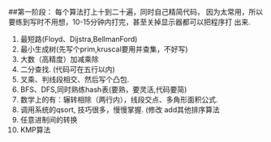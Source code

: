 ##第一阶段：
每个算法打上十到二十遍，同时自己精简代码，
因为太常用，所以要练到写时不用想，10-15分钟内打完，甚至关掉显示器都可以把程序打
出来.  
1. 最短路(Floyd、Dijstra,BellmanFord)  
2. 最小生成树(先写个prim,kruscal要用并查集，不好写)   
3. 大数（高精度）加减乘除   
4. 二分查找. (代码可在五行以内)   
5. 叉乘、判线段相交、然后写个凸包.   
6. BFS、DFS,同时熟练hash表(要熟，要灵活,代码要简)   
7. 数学上的有：辗转相除（两行内），线段交点、多角形面积公式.   
8. 调用系统的qsort, 技巧很多，慢慢掌握. (修改 add其他排序算法  
9. 任意进制间的转换
10. KMP算法
